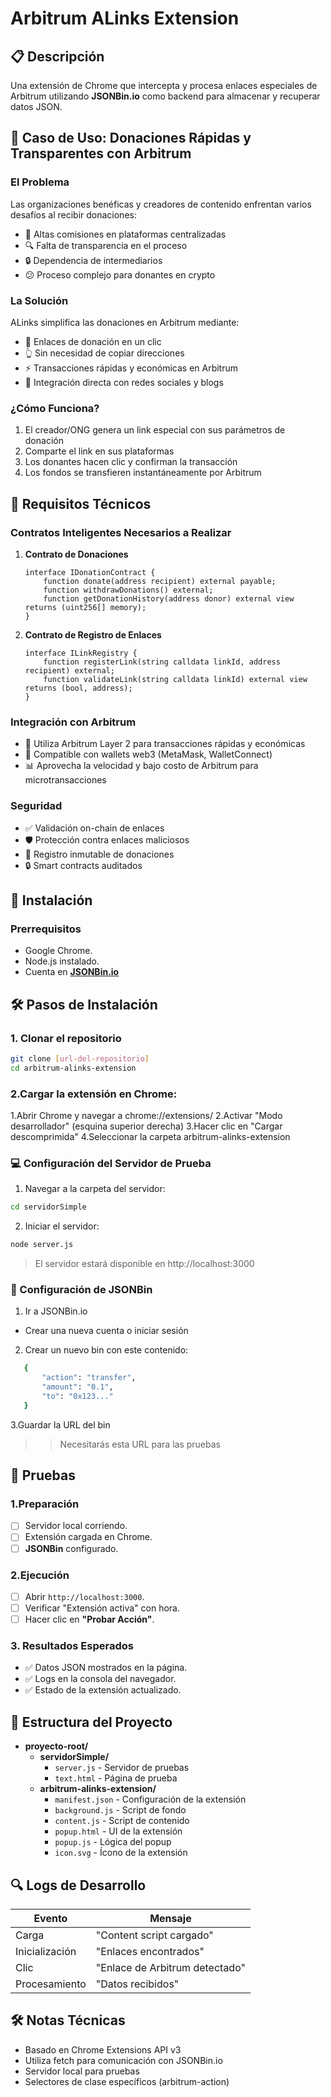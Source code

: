 # Arbitrum ALinks Extension

## 📋 Descripción  
Una extensión de Chrome que intercepta y procesa enlaces especiales de Arbitrum utilizando **JSONBin.io** como backend para almacenar y recuperar datos JSON.

## 🎯 Caso de Uso: Donaciones Rápidas y Transparentes con Arbitrum

### El Problema
Las organizaciones benéficas y creadores de contenido enfrentan varios desafíos al recibir donaciones:
- 💸 Altas comisiones en plataformas centralizadas
- 🔍 Falta de transparencia en el proceso
- 🔒 Dependencia de intermediarios
- 😕 Proceso complejo para donantes en crypto

### La Solución
ALinks simplifica las donaciones en Arbitrum mediante:
- 🔗 Enlaces de donación en un clic
- 👆 Sin necesidad de copiar direcciones
- ⚡ Transacciones rápidas y económicas en Arbitrum
- 📱 Integración directa con redes sociales y blogs

### ¿Cómo Funciona?
1. El creador/ONG genera un link especial con sus parámetros de donación
2. Comparte el link en sus plataformas
3. Los donantes hacen clic y confirman la transacción
4. Los fondos se transfieren instantáneamente por Arbitrum

## 🔧 Requisitos Técnicos

### Contratos Inteligentes Necesarios a Realizar
1. **Contrato de Donaciones**
   ```solidity
   interface IDonationContract {
       function donate(address recipient) external payable;
       function withdrawDonations() external;
       function getDonationHistory(address donor) external view returns (uint256[] memory);
   }
   ```

2. **Contrato de Registro de Enlaces**
   ```solidity
   interface ILinkRegistry {
       function registerLink(string calldata linkId, address recipient) external;
       function validateLink(string calldata linkId) external view returns (bool, address);
   }
   ```

### Integración con Arbitrum
- 🌉 Utiliza Arbitrum Layer 2 para transacciones rápidas y económicas
- 🔐 Compatible con wallets web3 (MetaMask, WalletConnect)
- 📊 Aprovecha la velocidad y bajo costo de Arbitrum para microtransacciones

### Seguridad
- ✅ Validación on-chain de enlaces
- 🛡️ Protección contra enlaces maliciosos
- 📝 Registro inmutable de donaciones
- 🔒 Smart contracts auditados

## 🚀 Instalación  

### Prerrequisitos  
- Google Chrome.  
- Node.js instalado.  
- Cuenta en [**JSONBin.io**](https://jsonbin.io/)

## 🛠️ Pasos de Instalación  

### 1. Clonar el repositorio  
```bash
git clone [url-del-repositorio]
cd arbitrum-alinks-extension
```

### 2.Cargar la extensión en Chrome:

1.Abrir Chrome y navegar a chrome://extensions/
2.Activar "Modo desarrollador" (esquina superior derecha)
3.Hacer clic en "Cargar descomprimida"
4.Seleccionar la carpeta arbitrum-alinks-extension

### 💻 Configuración del Servidor de Prueba

1. Navegar a la carpeta del servidor:
```bash
cd servidorSimple
```
2. Iniciar el servidor:
```bash
node server.js
```
> El servidor estará disponible en http://localhost:3000

### 🔧 Configuración de JSONBin
1. Ir a JSONBin.io
 - Crear una nueva cuenta o iniciar sesión
2. Crear un nuevo bin con este contenido:
```bash
   {
       "action": "transfer",
       "amount": "0.1",
       "to": "0x123..."
   }
```
3.Guardar la URL del bin

>> Necesitarás esta URL para las pruebas

## 🧪 Pruebas  

### 1.Preparación  
- [ ] Servidor local corriendo.  
- [ ] Extensión cargada en Chrome.  
- [ ] **JSONBin** configurado.  

### 2.Ejecución  
- [ ] Abrir `http://localhost:3000`.  
- [ ] Verificar "Extensión activa" con hora.  
- [ ] Hacer clic en **"Probar Acción"**.  

### 3. Resultados Esperados  
- ✅ Datos JSON mostrados en la página.  
- ✅ Logs en la consola del navegador.  
- ✅ Estado de la extensión actualizado.  

## 📁 Estructura del Proyecto

- **proyecto-root/**  
  - **servidorSimple/**  
    - `server.js` - Servidor de pruebas  
    - `text.html` - Página de prueba  
  - **arbitrum-alinks-extension/**  
    - `manifest.json` - Configuración de la extensión  
    - `background.js` - Script de fondo  
    - `content.js` - Script de contenido  
    - `popup.html` - UI de la extensión  
    - `popup.js` - Lógica del popup  
    - `icon.svg` - Ícono de la extensión  


## 🔍 Logs de Desarrollo  

| Evento           | Mensaje                          |  
|------------------|----------------------------------|  
| Carga           | "Content script cargado"         |  
| Inicialización   | "Enlaces encontrados"           |  
| Clic            | "Enlace de Arbitrum detectado"   |  
| Procesamiento   | "Datos recibidos"                |  

## 🛠 Notas Técnicas
- Basado en Chrome Extensions API v3
- Utiliza fetch para comunicación con JSONBin.io
- Servidor local para pruebas
- Selectores de clase específicos (arbitrum-action)

